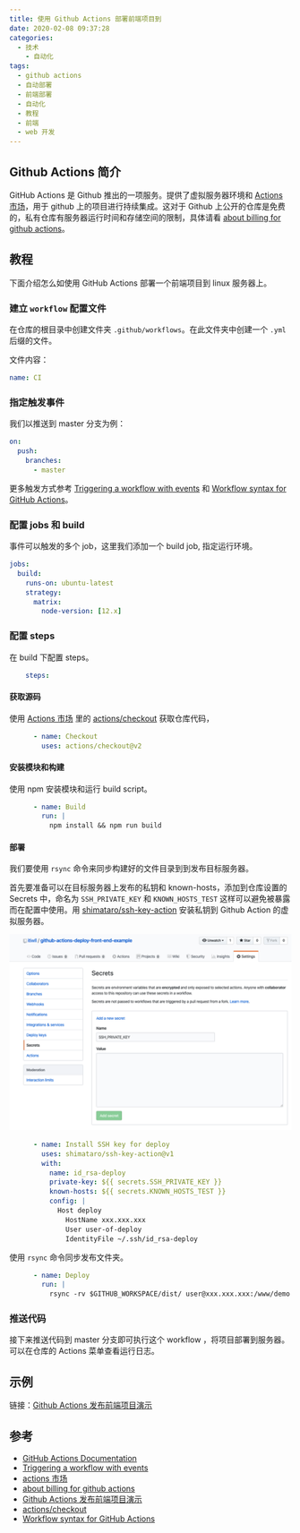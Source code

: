 ```yaml
---
title: 使用 Github Actions 部署前端项目到
date: 2020-02-08 09:37:28
categories:
  - 技术
    - 自动化
tags:
  - github actions
  - 自动部署
  - 前端部署
  - 自动化
  - 教程
  - 前端
  - web 开发
---
```


## Github Actions 简介
GitHub Actions 是 Github 推出的一项服务。提供了虚拟服务器环境和 [Actions 市场]，用于 github 上的项目进行持续集成。这对于 Github 上公开的仓库是免费的，私有仓库有服务器运行时间和存储空间的限制，具体请看 [about billing for github actions]。

## 教程
下面介绍怎么如使用 GitHub Actions 部署一个前端项目到 linux 服务器上。
<!-- more -->

### 建立 `workflow` 配置文件
在仓库的根目录中创建文件夹 `.github/workflows`。在此文件夹中创建一个 `.yml` 后缀的文件。 

文件内容：
```yml
name: CI
```

### 指定触发事件
我们以推送到 master 分支为例：
```yml
on: 
  push:
    branches: 
      - master
```
更多触发方式参考 [Triggering a workflow with events] 和 [Workflow syntax for GitHub Actions]。
### 配置 jobs 和 build
事件可以触发的多个 job，这里我们添加一个 build job, 指定运行环境。
```yml
jobs:
  build:
    runs-on: ubuntu-latest
    strategy:
      matrix:
        node-version: [12.x]
```
### 配置 steps
在 build 下配置 steps。
```yml
    steps:
```
#### 获取源码
使用 [Actions 市场] 里的 [actions/checkout] 获取仓库代码，
```yml
      - name: Checkout
        uses: actions/checkout@v2
```
#### 安装模块和构建
使用 npm 安装模块和运行 build script。
```yml
      - name: Build
        run: |
          npm install && npm run build
```
#### 部署
我们要使用 `rsync` 命令来同步构建好的文件目录到到发布目标服务器。

首先要准备可以在目标服务器上发布的私钥和 known-hosts，添加到仓库设置的 Secrets 中，命名为 `SSH_PRIVATE_KEY` 和 `KNOWN_HOSTS_TEST` 这样可以避免被暴露而在配置中使用。用 [shimataro/ssh-key-action] 安装私钥到 Github Action 的虚拟服务器。

![添加服务器发布私钥](/asset/add-secret.png)


```yml
      - name: Install SSH key for deploy
        uses: shimataro/ssh-key-action@v1
        with:
          name: id_rsa-deploy
          private-key: ${{ secrets.SSH_PRIVATE_KEY }}
          known-hosts: ${{ secrets.KNOWN_HOSTS_TEST }}
          config: |
            Host deploy
              HostName xxx.xxx.xxx
              User user-of-deploy
              IdentityFile ~/.ssh/id_rsa-deploy
```
使用 `rsync` 命令同步发布文件夹。
```yml
      - name: Deploy
        run: |
          rsync -rv $GITHUB_WORKSPACE/dist/ user@xxx.xxx.xxx:/www/demo
```
### 推送代码
接下来推送代码到 master 分支即可执行这个 workflow ，将项目部署到服务器。可以在仓库的 Actions 菜单查看运行日志。

## 示例
链接：[Github Actions 发布前端项目演示]



## 参考
- [GitHub Actions Documentation]
- [Triggering a workflow with events]
- [actions 市场]
- [about billing for github actions]
- [Github Actions 发布前端项目演示]
- [actions/checkout]
- [Workflow syntax for GitHub Actions]

[Actions 市场]:https://github.com/marketplace?type=actions
[GitHub Actions Documentation]:https://help.github.com/cn/actions/automating-your-workflow-with-github-actions
[Triggering a workflow with events]:https://help.github.com/en/actions/configuring-and-managing-workflows/configuring-a-workflow#triggering-a-workflow-with-events
[about billing for github actions]:https://help.github.com/en/github/setting-up-and-managing-billing-and-payments-on-github/about-billing-for-github-actions#about-billing-for-github-actions
[Github Actions 发布前端项目演示]:https://github.com/itiwll/github-actions-deploy-front-end-example
[Workflow syntax for GitHub Actions]: https://help.github.com/en/actions/reference/workflow-syntax-for-github-actions
[actions/checkout]:https://github.com/actions/checkout
[shimataro/ssh-key-action]: https://github.com/shimataro/ssh-key-action
